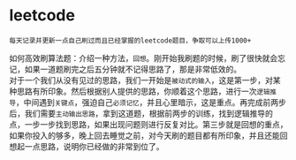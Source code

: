 # leetcode  
    每天记录并更新一点自己刷过而且已经掌握的leetcode题目，争取可以上传1000+  
如何高效刷算法题：介绍一种方法，`回想`。刚开始我刷题的时候，刷了很快就会忘记，如果一道题刷完之后五分钟就不记得思路了，那是非常低效的。   
对于一个我们从没有见过的思路，我们一开始是`被动式的输入`，这是第一步，对某种思路有所印象。然后根据别人提供的思路，你顺着这个思路，进行一次`逻辑推导`，中间遇到`关键点`，强迫自己`必须记忆`，并且心里暗示，这是重点。再完成前两步后，我们需要`主动输出思路`，拿到这道题，根据前两步的训练，找到逻辑推导的点，一步一步找到思路，如果出现问题则进行反复对比。第三步就是回想的重点，如果你投入的够多，晚上回去睡觉之前，对今天刷的题目都有所印象，并且还能回想起一点思路，说明你已经做的非常到位了。
